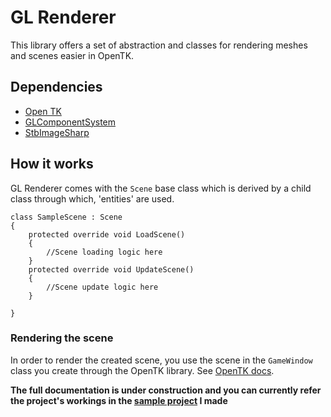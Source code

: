 # GL Renderer
This library offers a set of abstraction and classes for rendering meshes and scenes easier in OpenTK.

## Dependencies
* [Open TK](https://github.com/opentk/opentk) 
* [GLComponentSystem](https://github.com/Alex6683-bot/GLEntitySystem)
* [StbImageSharp](https://github.com/StbSharp/StbImageSharp)

## How it works
GL Renderer comes with the ```Scene``` base class which is derived by a child class through which, 'entities' are used.

```
class SampleScene : Scene
{
    protected override void LoadScene()
    {
        //Scene loading logic here
    }
    protected override void UpdateScene()
    {
        //Scene update logic here
    }
    
}
```
### Rendering the scene
In order to render the created scene, you use the scene in the ```GameWindow``` class you create through the OpenTK library. See [OpenTK docs](https://opentk.net/learn/chapter1/2-hello-triangle.html?tabs=onload-opentk4%2Conrender-opentk4%2Cresize-opentk4).

**The full documentation is under construction and you can currently refer the project's workings in the [sample project](https://github.com/Alex6683-bot/GLRenderer_Sample_Project) I made** 

